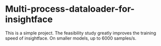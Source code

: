 # Multi-process-dataloader-for-insightface


This is a simple project. The feasibility study greatly improves the training speed of insightface. On smaller models, up to 6000 samples/s.
